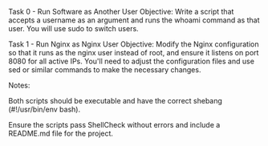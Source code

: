 Task 0 - Run Software as Another User
Objective: Write a script that accepts a username as an argument and runs the whoami command as that user. You will use sudo to switch users.

Task 1 - Run Nginx as Nginx User
Objective: Modify the Nginx configuration so that it runs as the nginx user instead of root, and ensure it listens on port 8080 for all active IPs. You'll need to adjust the configuration files and use sed or similar commands to make the necessary changes.

Notes:

Both scripts should be executable and have the correct shebang (#!/usr/bin/env bash).

Ensure the scripts pass ShellCheck without errors and include a README.md file for the project.
